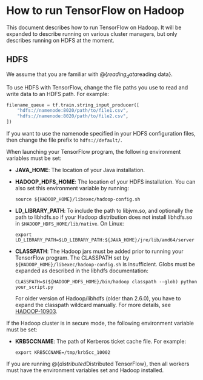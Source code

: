 # How to run TensorFlow on Hadoop

This document describes how to run TensorFlow on Hadoop. It will be expanded to
describe running on various cluster managers, but only describes running on HDFS
at the moment.

## HDFS

We assume that you are familiar with @{$reading_data$reading data}.

To use HDFS with TensorFlow, change the file paths you use to read and write
data to an HDFS path. For example:

```python
filename_queue = tf.train.string_input_producer([
    "hdfs://namenode:8020/path/to/file1.csv",
    "hdfs://namenode:8020/path/to/file2.csv",
])
```

If you want to use the namenode specified in your HDFS configuration files, then
change the file prefix to `hdfs://default/`.

When launching your TensorFlow program, the following environment variables must
be set:

*   **JAVA_HOME**: The location of your Java installation.
*   **HADOOP_HDFS_HOME**: The location of your HDFS installation. You can also
    set this environment variable by running:

    ```shell
    source ${HADOOP_HOME}/libexec/hadoop-config.sh
    ```

*   **LD_LIBRARY_PATH**: To include the path to libjvm.so, and optionally the path 
    to libhdfs.so if your Hadoop distribution does not install libhdfs.so in 
    `$HADOOP_HDFS_HOME/lib/native`. On Linux:

    ```shell
    export LD_LIBRARY_PATH=$LD_LIBRARY_PATH:${JAVA_HOME}/jre/lib/amd64/server
    ```

*   **CLASSPATH**: The Hadoop jars must be added prior to running your
    TensorFlow program. The CLASSPATH set by
    `${HADOOP_HOME}/libexec/hadoop-config.sh` is insufficient. Globs must be
    expanded as described in the libhdfs documentation:

    ```shell
    CLASSPATH=$(${HADOOP_HDFS_HOME}/bin/hadoop classpath --glob) python your_script.py
    ```
    For older version of Hadoop/libhdfs (older than 2.6.0), you have to expand the
    classpath wildcard manually. For more details, see
    [HADOOP-10903](https://issues.apache.org/jira/browse/HADOOP-10903).

If the Hadoop cluster is in secure mode, the following environment variable must
be set:

*   **KRB5CCNAME**: The path of Kerberos ticket cache file. For example:

    ```shell
    export KRB5CCNAME=/tmp/krb5cc_10002
    ```

If you are running @{$distributed$Distributed TensorFlow}, then all
workers must have the environment variables set and Hadoop installed.
